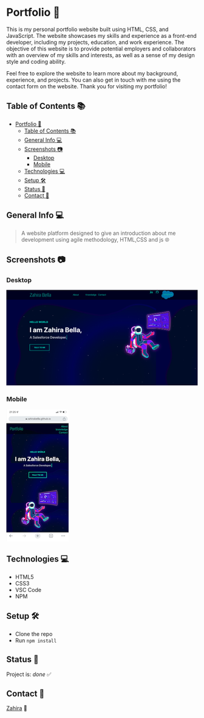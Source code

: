 # Portfolio 🌟

This is my personal portfolio website built using HTML, CSS, and JavaScript. The
website showcases my skills and experience as a front-end developer, including
my projects, education, and work experience. The objective of this website is to
provide potential employers and collaborators with an overview of my skills and
interests, as well as a sense of my design style and coding ability.

Feel free to explore the website to learn more about my background, experience,
and projects. You can also get in touch with me using the contact form on the
website. Thank you for visiting my portfolio!

## Table of Contents 📚

- [Portfolio 🌟](#portfolio-)
  - [Table of Contents 📚](#table-of-contents-)
  - [General Info 💻](#general-info-)
  - [Screenshots 📷](#screenshots-)
    - [Desktop](#desktop)
    - [Mobile](#mobile)
  - [Technologies 💻](#technologies-)
  - [Setup 🛠️](#setup-️)
  - [Status 🚀](#status-)
  - [Contact 📱](#contact-)

## General Info 💻

> A website platform designed to give an introduction about me development using
> agile methodology, HTML,CSS and js 🌐

## Screenshots 📷

### Desktop

![Example screenshot](./public/image/screenshoot.png)

### Mobile

![Example screenshot](./public/image/mobile.png)

## Technologies 💻

- HTML5
- CSS3
- VSC Code
- NPM

## Setup 🛠️

- Clone the repo
- Run `npm install`

## Status 🚀

Project is: _done_ ✅

## Contact 📱

[Zahira](https://github.com/ZahiraBella) 🤝

